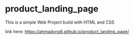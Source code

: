 # product_landing_page
This is a simple Web Project build with HTML and CSS

link here: https://ahmadvns6.github.io/product_landing_page/
